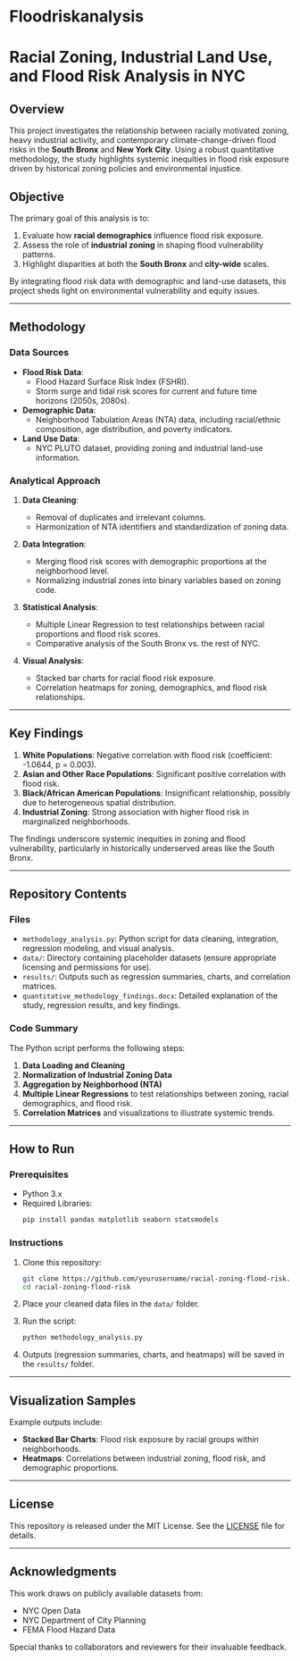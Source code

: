 # Floodriskanalysis

# Racial Zoning, Industrial Land Use, and Flood Risk Analysis in NYC

## Overview  
This project investigates the relationship between racially motivated zoning, heavy industrial activity, and contemporary climate-change-driven flood risks in the **South Bronx** and **New York City**. Using a robust quantitative methodology, the study highlights systemic inequities in flood risk exposure driven by historical zoning policies and environmental injustice.

## Objective  
The primary goal of this analysis is to:  
1. Evaluate how **racial demographics** influence flood risk exposure.  
2. Assess the role of **industrial zoning** in shaping flood vulnerability patterns.  
3. Highlight disparities at both the **South Bronx** and **city-wide** scales.  

By integrating flood risk data with demographic and land-use datasets, this project sheds light on environmental vulnerability and equity issues.

---

## Methodology  

### Data Sources  
- **Flood Risk Data**:  
  - Flood Hazard Surface Risk Index (FSHRI).  
  - Storm surge and tidal risk scores for current and future time horizons (2050s, 2080s).  
- **Demographic Data**:  
  - Neighborhood Tabulation Areas (NTA) data, including racial/ethnic composition, age distribution, and poverty indicators.  
- **Land Use Data**:  
  - NYC PLUTO dataset, providing zoning and industrial land-use information.  

### Analytical Approach  
1. **Data Cleaning**:  
   - Removal of duplicates and irrelevant columns.  
   - Harmonization of NTA identifiers and standardization of zoning data.  

2. **Data Integration**:  
   - Merging flood risk scores with demographic proportions at the neighborhood level.  
   - Normalizing industrial zones into binary variables based on zoning code.  

3. **Statistical Analysis**:  
   - Multiple Linear Regression to test relationships between racial proportions and flood risk scores.  
   - Comparative analysis of the South Bronx vs. the rest of NYC.  

4. **Visual Analysis**:  
   - Stacked bar charts for racial flood risk exposure.  
   - Correlation heatmaps for zoning, demographics, and flood risk relationships.  

---

## Key Findings  
1. **White Populations**: Negative correlation with flood risk (coefficient: -1.0644, p = 0.003).  
2. **Asian and Other Race Populations**: Significant positive correlation with flood risk.  
3. **Black/African American Populations**: Insignificant relationship, possibly due to heterogeneous spatial distribution.  
4. **Industrial Zoning**: Strong association with higher flood risk in marginalized neighborhoods.  

The findings underscore systemic inequities in zoning and flood vulnerability, particularly in historically underserved areas like the South Bronx.

---

## Repository Contents  

### Files  
- `methodology_analysis.py`: Python script for data cleaning, integration, regression modeling, and visual analysis.  
- `data/`: Directory containing placeholder datasets (ensure appropriate licensing and permissions for use).  
- `results/`: Outputs such as regression summaries, charts, and correlation matrices.  
- `quantitative_methodology_findings.docx`: Detailed explanation of the study, regression results, and key findings.  

### Code Summary  
The Python script performs the following steps:  
1. **Data Loading and Cleaning**  
2. **Normalization of Industrial Zoning Data**  
3. **Aggregation by Neighborhood (NTA)**  
4. **Multiple Linear Regressions** to test relationships between zoning, racial demographics, and flood risk.  
5. **Correlation Matrices** and visualizations to illustrate systemic trends.  

---

## How to Run  

### Prerequisites  
- Python 3.x  
- Required Libraries:  
   ```bash
   pip install pandas matplotlib seaborn statsmodels
   ```

### Instructions  
1. Clone this repository:  
   ```bash
   git clone https://github.com/yourusername/racial-zoning-flood-risk.git
   cd racial-zoning-flood-risk
   ```

2. Place your cleaned data files in the `data/` folder.  

3. Run the script:  
   ```bash
   python methodology_analysis.py
   ```

4. Outputs (regression summaries, charts, and heatmaps) will be saved in the `results/` folder.

---

## Visualization Samples  
Example outputs include:  
- **Stacked Bar Charts**: Flood risk exposure by racial groups within neighborhoods.  
- **Heatmaps**: Correlations between industrial zoning, flood risk, and demographic proportions.  

---

## License  
This repository is released under the MIT License. See the [LICENSE](LICENSE) file for details.

---

## Acknowledgments  
This work draws on publicly available datasets from:  
- NYC Open Data  
- NYC Department of City Planning  
- FEMA Flood Hazard Data  

Special thanks to collaborators and reviewers for their invaluable feedback.


